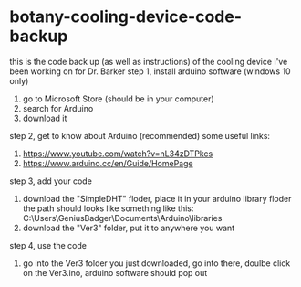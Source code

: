 # botany-cooling-device-code-backup
this is the code back up (as well as instructions) of the cooling device I've been working on for Dr. Barker
step 1, install arduino software (windows 10 only) 
  1. go to Microsoft Store (should be in your computer)
  2. search for Arduino
  3. download it
  
step 2, get to know about Arduino (recommended)
  some useful links:
  1. https://www.youtube.com/watch?v=nL34zDTPkcs
  2. https://www.arduino.cc/en/Guide/HomePage
  
step 3, add your code 
  1. download the "SimpleDHT" floder, place it in your arduino library floder
     the path should looks like something like this: C:\Users\GeniusBadger\Documents\Arduino\libraries
  2. download the "Ver3" folder, put it to anywhere you want
  
step 4, use the code
  1. go into the Ver3 folder you just downloaded, go into there, doulbe click on the Ver3.ino, arduino software should pop out
  
